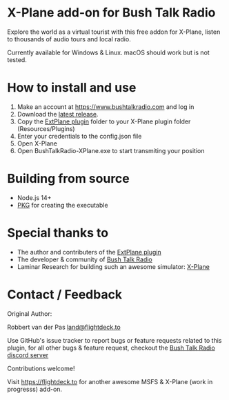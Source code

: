 # X-Plane add-on for Bush Talk Radio

Explore the world as a virtual tourist with this free addon for X-Plane, listen to thousands of audio tours and local radio.

Currently available for Windows & Linux. macOS should work but is not tested.

# How to install and use
1) Make an account at https://www.bushtalkradio.com and log in
2) Download the [latest release](https://github.com/flightdeck-to/bushtalkradio-xplane/releases/).
3) Copy the [ExtPlane plugin](https://github.com/vranki/ExtPlane) folder to your X-Plane plugin folder (Resources/Plugins)
4) Enter your credentials to the config.json file
5) Open X-Plane
6) Open BushTalkRadio-XPlane.exe to start transmiting your position

# Building from source
- Node.js 14+
- [PKG](https://github.com/vercel/pkg) for creating the executable

# Special thanks to
- The author and contributers of the [ExtPlane plugin](https://github.com/vranki/ExtPlane)
- The developer & community of [Bush Talk Radio](https://bushtalkradio.com)
- Laminar Research for building such an awesome simulator: [X-Plane](https://www.x-plane.com/)

# Contact / Feedback
Original Author:

Robbert van der Pas land@flightdeck.to

Use GitHub's issue tracker to report bugs or feature requests related to this plugin, for all other bugs & feature request, checkout the [Bush Talk Radio discord server](https://discord.gg/ZcGgw9mUqA)

Contributions welcome!

Visit https://flightdeck.to for another awesome MSFS & X-Plane (work in progresss) add-on.